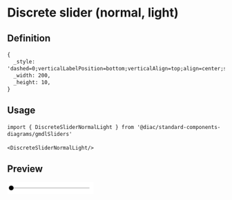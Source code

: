 # Discrete slider (normal, light)

## Definition

```
{
  _style: 'dashed=0;verticalLabelPosition=bottom;verticalAlign=top;align=center;shape=mxgraph.gmdl.slider2;barPos=0;opacity=100;strokeWidth=2;fillColor=#000000;handleSize=10;shadow=0;html=1;',
  _width: 200,
  _height: 10,
}
```

## Usage

```
import { DiscreteSliderNormalLight } from '@diac/standard-components-diagrams/gmdlSliders'

<DiscreteSliderNormalLight/>
```

## Preview

<img src="./discrete-slider-normal-light.png" width="200"/>

